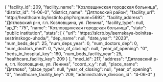 {
    "facility_id": 209,
    "facility_name": "Козловщинская городская больница",
    "district_id": "4-06-0",
    "district_name": "Дятловский район",
    "facility_url": "http:\/\/healthcare.by\/instinfo.php?orgnum=5692",
    "facility_address": "Дятловский р-н, г.п. Козловщина, ул. Ленина",
    "facility_type": null,
    "ap_1": "75",
    "name": "Козловщинская городская больница",
    "state": "public institution",
    "stats": [
        {
            "url": "https:\/\/slcrb.by\/isernskaya-bolnitsa-sestrinskogo-uhoda\/",
            "dep_name": null,
            "date_year": "2023",
            "num_beds_dep": 25,
            "num_deps_year": 0,
            "num_doctors_dep": 0,
            "num_doctors_med": 0,
            "year_of_closing": null,
            "year_of_opening": "0",
            "beds_in_hospital_key": 160,
            "num_beds_facility_year": 25,
            "healthcare_facility_key": 209
        }
    ],
    "med_id": 217,
    "address": "Дятловский р-н, г.п. Козловщина, ул. Ленина",
    "coord_x_y": null,
    "place_name": "Дятлово",
    "place_type": null,
    "year_of_closing": null,
    "year_of_opening": "0",
    "healthcare_facility_key": 209,
    "administrative_division_id": "4-06-0"
}
